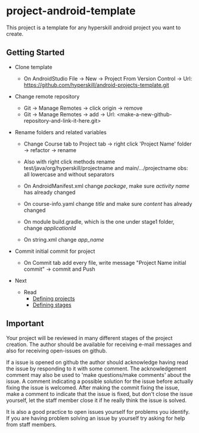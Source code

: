 # project-android-template

This project is a template for any hyperskill android project you want to create.

## Getting Started

- Clone template 
  - On AndroidStudio
    File -> New -> Project From Version Control ->
    Url: https://github.com/hyperskill/android-projects-template.git

- Change remote repository
  - Git -> Manage Remotes -> click origin -> remove
  - Git -> Manage Remotes -> add -> Url: <make-a-new-github-repository-and-link-it-here.git>

- Rename folders and related variables
  - Change Course tab to Project tab -> right click 'Project Name' folder  -> refactor -> rename

  - Also with right click methods rename test/java/org/hyperskill/projectname and main/.../projectname obs: all lowercase and without separators

  - On AndroidManifest.xml change _package_, make sure _activity name_ has already changed

  - On course-info.yaml change _title_ and make sure _content_ has already changed

  - On module build.gradle, which is the one under stage1 folder, change _applicationId_

  - On string.xml change _app_name_

- Commit initial commit for project
  - On Commit tab add every file, write message "Project Name initial commit" -> commit and Push

- Next
  - Read
      - [Defining projects](documents/outdated/DefiningProject.md)
      - [Defining stages](documents/outdated/DefiningStages.md)

## Important

Your project will be reviewed in many different stages of the project creation. The author should
be available for receiving e-mail messages and also for receiving open-issues on github.

If a issue is opened on github the author should acknowledge having read the issue by responding to it
with some comment.
The acknowledgement comment may also be used to 'make questions/make comments' about the issue.
A comment indicating a possible solution for the issue before actually fixing the issue is welcomed.
After making the commit fixing the issue, make a comment to indicate that the issue is fixed, 
but don't close the issue yourself, let the staff member close it if he really think the issue is solved.

It is also a good practice to open issues yourself for problems you identify. 
If you are having problem solving an issue by yourself try asking for help from staff members.




